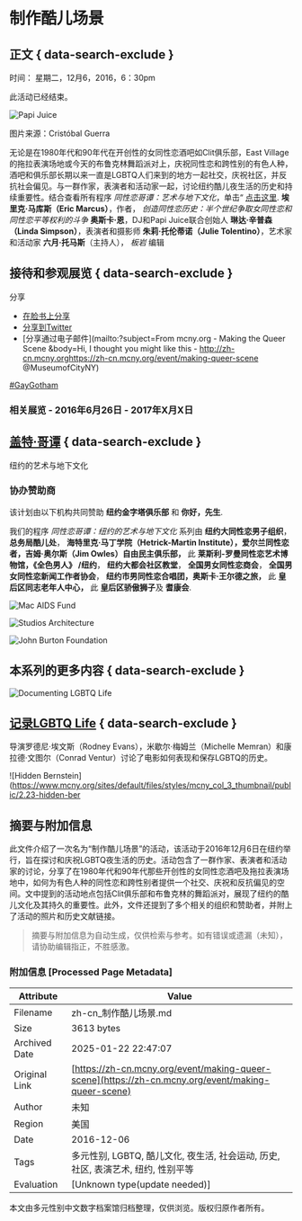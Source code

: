 # 制作酷儿场景

## 正文 { data-search-exclude }


时间： 星期二，12月6，2016，6：30pm

此活动已经结束。

![Papi Juice](https://www.mcny.org/sites/default/files/Papi-Juice-Image-cropped.jpg)

图片来源：Cristóbal Guerra

无论是在1980年代和90年代在开创​​性的女同性恋酒吧如Clit俱乐部，East Village的拖拉表演场地或今天的布鲁克林舞蹈派对上，庆祝同性恋和跨性别的有色人种，酒吧和俱乐部长期以来一直是LGBTQ人们来到的地方一起社交，庆祝社区，并反抗社会偏见。与一群作家，表演者和活动家一起，讨论纽约酷儿夜生活的历史和持续重要性。结合查看所有程序 _同性恋哥谭：艺术与地下文化_，单击“ [点击这里](http://zh-cn.mcny.org/gayny).  **埃里克·马库斯（Eric Marcus）**，作者， _创造同性恋历史：半个世纪争取女同性恋和同性恋平等权利的斗争_  **奥斯卡·恩**，DJ和Papi Juice联合创始人  **琳达·辛普森（Linda Simpson）**，表演者和摄影师  **朱莉·托伦蒂诺（Julie Tolentino）**，艺术家和活动家  **六月·托马斯**（主持人）， _板岩_ 编辑

## 接待和参观展览 { data-search-exclude }

分享

- [在脸书上分享](https://www.facebook.com/sharer/sharer.php?u=http://zh-cn.mcny.orghttps://zh-cn.mcny.org/event/making-queer-scene "在脸书上分享")
- [分享到Twitter](https://twitter.com/intent/tweet?text=http://zh-cn.mcny.orghttps://zh-cn.mcny.org/event/making-queer-scene&via=MuseumofCityNY "分享此在Twitter")
- [分享通过电子邮件](mailto:?subject=From mcny.org - Making the Queer Scene  &body=Hi, I thought you might like this - http://zh-cn.mcny.orghttps://zh-cn.mcny.org/event/making-queer-scene @MuseumofCityNY)

[#GayGotham](https://twitter.com/hashtag/GayGotham)

### 相关展览 - 2016年6月26日 - 2017年X月X日

## [盖特·哥谭](https://zh-cn.mcny.org/exhibition/gay-gotham) { data-search-exclude }

纽约的艺术与地下文化

### 协办赞助商

该计划由以下机构共同赞助 **纽约金字塔俱乐部** 和 **你好，先生**.

我们的程序 _同性恋哥谭：纽约的艺术与地下文化_ 系列由 **纽约大同性恋男子组织**， **总务局酷儿处**， **海特里克·马丁学院（Hetrick-Martin Institute），爱尔兰同性恋者，吉姆·奥尔斯（Jim Owles）自由民主俱乐部，** 此 **莱斯利-罗曼同性恋艺术博物馆，《全色男人》 /纽约**， **纽约大都会社区教堂**， **全国男女同性恋商会**， **全国男女同性恋新闻工作者协会**， **纽约市男同性恋合唱团，奥斯卡·王尔德之旅，** 此 **皇后区同志老年人中心，** 此 **皇后区骄傲狮子**及 **耆康会**.

![Mac AIDS Fund](https://www.mcny.org/sites/default/files/mac-aids-fund-logo.jpg)

![Studios Architecture](https://www.mcny.org/sites/default/files/studios-architecture-logo.jpg)

![John Burton Foundation](https://www.mcny.org/sites/default/files/John-Burton-Foundation.jpg)

## 本系列的更多内容 { data-search-exclude }

![Documenting LGBTQ Life](https://www.mcny.org/sites/default/files/styles/mcny_col_3_thumbnail/public/3.7-Documenting-LGBTQ-Life_0.jpg?itok=q_BtIzPl)

## [记录LGBTQ Life](https://zh-cn.mcny.org/event/documenting-lgbtq-life) { data-search-exclude }

导演罗德尼·埃文斯（Rodney Evans），米歇尔·梅姆兰（Michelle Memran）和康拉德·文图尔（Conrad Ventur）讨论了电影如何表现和保存LGBTQ的历史。

![Hidden Bernstein](https://www.mcny.org/sites/default/files/styles/mcny_col_3_thumbnail/public/2.23-hidden-ber
<!-- tcd_original_link https://zh-cn.mcny.org/event/making-queer-scene -->


## 摘要与附加信息

<!-- tcd_abstract -->
此文件介绍了一次名为“制作酷儿场景”的活动，该活动于2016年12月6日在纽约举行，旨在探讨和庆祝LGBTQ夜生活的历史。活动包含了一群作家、表演者和活动家的讨论，分享了在1980年代和90年代那些开创性的女同性恋酒吧及拖拉表演场地中，如何为有色人种的同性恋和跨性别者提供一个社交、庆祝和反抗偏见的空间。文中提到的活动地点包括Clit俱乐部和布鲁克林的舞蹈派对，展现了纽约的酷儿文化及其持久的重要性。此外，文件还提到了多个相关的组织和赞助者，并附上了活动的照片和历史文献链接。
<!-- tcd_abstract_end -->

> 摘要与附加信息为自动生成，仅供检索与参考。如有错误或遗漏（未知），请协助编辑指正，不胜感激。

### 附加信息 [Processed Page Metadata]

| Attribute       | Value                                  |
|-----------------|----------------------------------------|
| Filename        | zh-cn_制作酷儿场景.md                             |
| Size            | 3613 bytes                           |
| Archived Date   | 2025-01-22 22:47:07                             |
| Original Link   | [https://zh-cn.mcny.org/event/making-queer-scene](https://zh-cn.mcny.org/event/making-queer-scene)                       |
| Author          | 未知                               |
| Region          | 美国                               |
| Date            | 2016-12-06                                 |
| Tags            | 多元性别, LGBTQ, 酷儿文化, 夜生活, 社会运动, 历史, 社区, 表演艺术, 纽约, 性别平等                                 |
| Evaluation            | [Unknown type(update needed)]                                 |
<!-- tcd_table_end -->

本文由多元性别中文数字档案馆归档整理，仅供浏览。版权归原作者所有。
